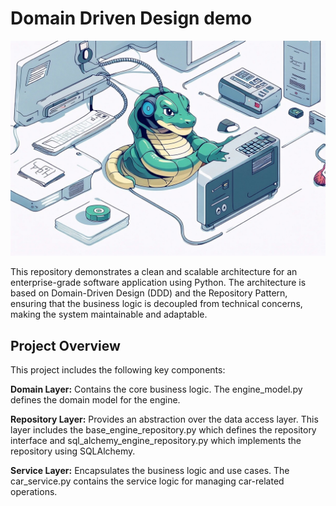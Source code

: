 # Domain Driven Design demo

![Python](images/python.jpg)

This repository demonstrates a clean and scalable architecture for an enterprise-grade software application using Python. The architecture is based on Domain-Driven Design (DDD) and the Repository Pattern, ensuring that the business logic is decoupled from technical concerns, making the system maintainable and adaptable.

## Project Overview
This project includes the following key components:

**Domain Layer:** Contains the core business logic. The engine_model.py defines the domain model for the engine.

**Repository Layer:** Provides an abstraction over the data access layer. This layer includes the base_engine_repository.py which defines the repository interface and sql_alchemy_engine_repository.py which implements the repository using SQLAlchemy.

**Service Layer:** Encapsulates the business logic and use cases. The car_service.py contains the service logic for managing car-related operations.
